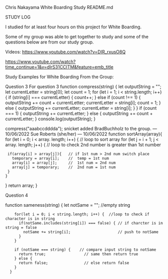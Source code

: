 Chris Nakayama
White Boarding Study README.md

STUDY LOG

I studied for at least four hours on this project for White Boarding.

Some of my group was able to get together to study and some of the questions below are from our study group.

Videos:
https://www.youtube.com/watch?v=DIR_rxusO8Q

https://www.youtube.com/watch?time_continue=1&v=dIrS31CCITM&feature=emb_title

Study Examples for White Boarding From the Group:

Question 3
For question 3
function compress(string) {
  let outputString = "";
  let currentLetter = string[0];
  let count = 1;
  for (let i = 1; i < string.length; i++) {
    if (string[i] === currentLetter) {
        count++;
    } else if (count !== 1) {
        outputString += count + currentLetter;
      currentLetter = string[i];
      count = 1;
    } else {
        outputString += currentLetter;
      currentLetter = string[i];
    }
  }
  if (count === 1) {
      outputString += currentLetter;
  } else {
      outputString += count + currentLetter;
  }
  console.log(outputString);
}

compress("aaabccdddda");
snicket
 added 
BradBuchholz
 to the group.
 — 10/06/2022
Sue Roberts (she/her) — 10/06/2022
function sortArray(array){
  for (let i = 0; i < array. length; i++) {   // loop to sort array
   for (let j = i + 1; j < array. length; j++) { // loop to check 2nd number is greater than 1st number

     if(array[i] > array[j]){   // if 1st num > 2nd num switch place
       temporary = array[i];    //  temp = 1st num
       array[i] = array[j];     //  1st num = 2nd num
       array[j] = temporary;    //  2nd num = 1st num
     }
    }
  }
  return array;
}




Question 4

function sameness(string) {
        let notSame = "";     //empty string

        for(let i = 0; i < string.length; i++) {  //loop to check if character is in string
          if(notSame.includes(string[i]) === false) { // if charcter is in string = false
            notSame += string[i];                     // push to notSame 
          }
        }

        if (notSame === string) {    // compare input string to notSame
          return true;                 // same then return true
        } else {
          return false;                // else return false
        }
      }